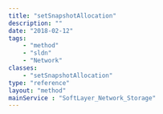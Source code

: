 ```yaml
---
title: "setSnapshotAllocation"
description: ""
date: "2018-02-12"
tags:
    - "method"
    - "sldn"
    - "Network"
classes:
    - "setSnapshotAllocation"
type: "reference"
layout: "method"
mainService : "SoftLayer_Network_Storage"
---
```

